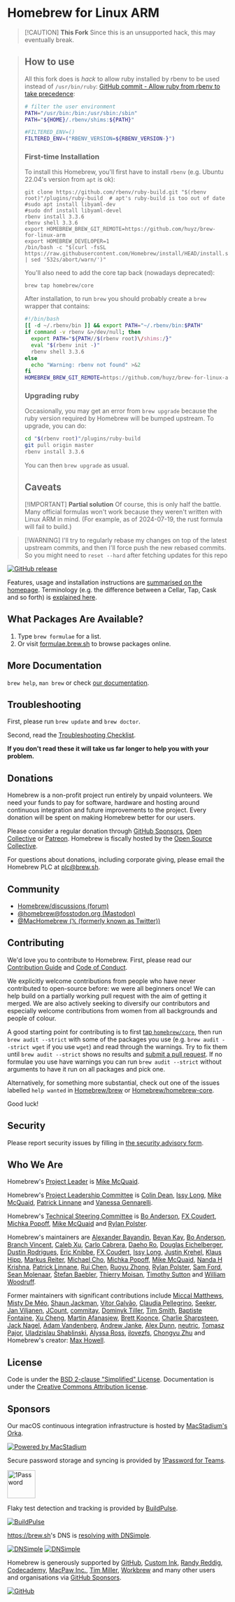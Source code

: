 # Homebrew for Linux ARM

> [!CAUTION] **This Fork**
> Since this is an unsupported hack, this may eventually break.

> ## How to use
>
> All this fork does is _hack_ to allow ruby installed by rbenv to be used instead of `/usr/bin/ruby`:
> [GitHub commit - Allow ruby from rbenv to take precedence](https://github.com/huyz/brew-for-linux-arm/commit/18f7e3d5a54078201430fade8ab76fadd9b282ea):
>
> ```bash
> # filter the user environment
> PATH="/usr/bin:/bin:/usr/sbin:/sbin"
> PATH="${HOME}/.rbenv/shims:${PATH}"
>
> #FILTERED_ENV=()
> FILTERED_ENV=("RBENV_VERSION=${RBENV_VERSION-}")
> ```
>
> ### First-time Installation
>
> To install this Homebrew, you'll first have to install `rbenv` (e.g. Ubuntu 22.04's version from `apt` is ok):
>
> ```shell
> git clone https://github.com/rbenv/ruby-build.git "$(rbenv root)"/plugins/ruby-build  # apt's ruby-build is too out of date
> #sudo apt install libyaml-dev
> #sudo dnf install libyaml-devel
> rbenv install 3.3.6
> rbenv shell 3.3.6
> export HOMEBREW_BREW_GIT_REMOTE=https://github.com/huyz/brew-for-linux-arm
> export HOMEBREW_DEVELOPER=1
> /bin/bash -c "$(curl -fsSL https://raw.githubusercontent.com/Homebrew/install/HEAD/install.sh | sed '532s/abort/warn/')"
> ```
>
> You'll also need to add the core tap back (nowadays deprecated):
>
> ```shell
> brew tap homebrew/core
> ```
>
> After installation, to run `brew` you should probably create a `brew` wrapper that contains:
>
> ```bash
> #!/bin/bash
> [[ -d ~/.rbenv/bin ]] && export PATH="~/.rbenv/bin:$PATH"
> if command -v rbenv &>/dev/null; then
>   export PATH="${PATH//$(rbenv root)\/shims:/}"
>   eval "$(rbenv init -)"
>   rbenv shell 3.3.6
> else
>   echo "Warning: rbenv not found" >&2
> fi
> HOMEBREW_BREW_GIT_REMOTE=https://github.com/huyz/brew-for-linux-arm HOMEBREW_DEVELOPER=1 exec /home/linuxbrew/.linuxbrew/bin/brew "$@"
> ```
>
> ### Upgrading ruby
>
> Occasionally, you may get an error from `brew upgrade` because the ruby version required by
Homebrew will be bumped upstream. To upgrade, you can do:
> ```bash
> cd "$(rbenv root)"/plugins/ruby-build
> git pull origin master
> rbenv install 3.3.6
> ```
>
> You can then `brew upgrade` as usual.
>
> ## Caveats
>
> [!IMPORTANT] **Partial solution**
> Of course, this is only half the battle. Many official formulas won't work because they weren't
> written with Linux ARM in mind. (For example, as of 2024-07-19, the rust formula will fail to build.)

> [!WARNING] I'll try to regularly rebase my changes on top of the latest upstream commits, and then
> I'll force push the new rebased commits. So you might need to `reset --hard` after fetching
> updates for this repo

[![GitHub release](https://img.shields.io/github/release/Homebrew/brew.svg)](https://github.com/Homebrew/brew/releases)

Features, usage and installation instructions are [summarised on the homepage](https://brew.sh). Terminology (e.g. the difference between a Cellar, Tap, Cask and so forth) is [explained here](https://docs.brew.sh/Formula-Cookbook#homebrew-terminology).

## What Packages Are Available?

1. Type `brew formulae` for a list.
2. Or visit [formulae.brew.sh](https://formulae.brew.sh) to browse packages online.

## More Documentation

`brew help`, `man brew` or check [our documentation](https://docs.brew.sh/).

## Troubleshooting

First, please run `brew update` and `brew doctor`.

Second, read the [Troubleshooting Checklist](https://docs.brew.sh/Troubleshooting).

**If you don't read these it will take us far longer to help you with your problem.**

## Donations

Homebrew is a non-profit project run entirely by unpaid volunteers. We need your funds to pay for software, hardware and hosting around continuous integration and future improvements to the project. Every donation will be spent on making Homebrew better for our users.

Please consider a regular donation through [GitHub Sponsors](https://github.com/sponsors/Homebrew), [Open Collective](https://opencollective.com/homebrew) or [Patreon](https://www.patreon.com/homebrew). Homebrew is fiscally hosted by the [Open Source Collective](https://opencollective.com/opensource).

For questions about donations, including corporate giving, please email the Homebrew PLC at [plc@brew.sh](mailto:plc@brew.sh).

## Community

- [Homebrew/discussions (forum)](https://github.com/orgs/Homebrew/discussions)
- [@homebrew@fosstodon.org (Mastodon)](https://fosstodon.org/@homebrew)
- [@MacHomebrew (𝕏 (formerly known as Twitter))](https://x.com/MacHomebrew)

## Contributing

We'd love you to contribute to Homebrew. First, please read our [Contribution Guide](CONTRIBUTING.md) and [Code of Conduct](https://github.com/Homebrew/.github/blob/HEAD/CODE_OF_CONDUCT.md#code-of-conduct).

We explicitly welcome contributions from people who have never contributed to open-source before: we were all beginners once! We can help build on a partially working pull request with the aim of getting it merged. We are also actively seeking to diversify our contributors and especially welcome contributions from women from all backgrounds and people of colour.

A good starting point for contributing is to first [tap `homebrew/core`](https://docs.brew.sh/FAQ#can-i-edit-formulae-myself), then run `brew audit --strict` with some of the packages you use (e.g. `brew audit --strict wget` if you use `wget`) and read through the warnings. Try to fix them until `brew audit --strict` shows no results and [submit a pull request](https://docs.brew.sh/How-To-Open-a-Homebrew-Pull-Request). If no formulae you use have warnings you can run `brew audit --strict` without arguments to have it run on all packages and pick one.

Alternatively, for something more substantial, check out one of the issues labelled `help wanted` in [Homebrew/brew](https://github.com/homebrew/brew/issues?q=is%3Aopen+is%3Aissue+label%3A%22help+wanted%22) or [Homebrew/homebrew-core](https://github.com/homebrew/homebrew-core/issues?q=is%3Aopen+is%3Aissue+label%3A%22help+wanted%22).

Good luck!

## Security

Please report security issues by filling in [the security advisory form](https://github.com/homebrew/brew/security/advisories/new).

## Who We Are

Homebrew's [Project Leader](https://docs.brew.sh/Homebrew-Governance#6-project-leader) is [Mike McQuaid](https://github.com/MikeMcQuaid).

Homebrew's [Project Leadership Committee](https://docs.brew.sh/Homebrew-Governance#4-project-leadership-committee) is [Colin Dean](https://github.com/colindean), [Issy Long](https://github.com/issyl0), [Mike McQuaid](https://github.com/MikeMcQuaid), [Patrick Linnane](https://github.com/p-linnane) and [Vanessa Gennarelli](https://github.com/mozzadrella).

Homebrew's [Technical Steering Committee](https://docs.brew.sh/Homebrew-Governance#7-technical-steering-committee) is [Bo Anderson](https://github.com/Bo98), [FX Coudert](https://github.com/fxcoudert), [Michka Popoff](https://github.com/iMichka), [Mike McQuaid](https://github.com/MikeMcQuaid) and [Rylan Polster](https://github.com/Rylan12).

Homebrew's maintainers are [Alexander Bayandin](https://github.com/bayandin), [Bevan Kay](https://github.com/bevanjkay), [Bo Anderson](https://github.com/Bo98), [Branch Vincent](https://github.com/branchvincent), [Caleb Xu](https://github.com/alebcay), [Carlo Cabrera](https://github.com/carlocab), [Daeho Ro](https://github.com/daeho-ro), [Douglas Eichelberger](https://github.com/dduugg), [Dustin Rodrigues](https://github.com/dtrodrigues), [Eric Knibbe](https://github.com/EricFromCanada), [FX Coudert](https://github.com/fxcoudert), [Issy Long](https://github.com/issyl0), [Justin Krehel](https://github.com/krehel), [Klaus Hipp](https://github.com/khipp), [Markus Reiter](https://github.com/reitermarkus), [Michael Cho](https://github.com/cho-m), [Michka Popoff](https://github.com/iMichka), [Mike McQuaid](https://github.com/MikeMcQuaid), [Nanda H Krishna](https://github.com/nandahkrishna), [Patrick Linnane](https://github.com/p-linnane), [Rui Chen](https://github.com/chenrui333), [Ruoyu Zhong](https://github.com/ZhongRuoyu), [Rylan Polster](https://github.com/Rylan12), [Sam Ford](https://github.com/samford), [Sean Molenaar](https://github.com/SMillerDev), [Štefan Baebler](https://github.com/stefanb), [Thierry Moisan](https://github.com/Moisan), [Timothy Sutton](https://github.com/timsutton) and [William Woodruff](https://github.com/woodruffw).

Former maintainers with significant contributions include [Miccal Matthews](https://github.com/miccal), [Misty De Méo](https://github.com/mistydemeo), [Shaun Jackman](https://github.com/sjackman), [Vítor Galvão](https://github.com/vitorgalvao), [Claudia Pellegrino](https://github.com/claui), [Seeker](https://github.com/SeekingMeaning), [Jan Viljanen](https://github.com/javian), [JCount](https://github.com/jcount), [commitay](https://github.com/commitay), [Dominyk Tiller](https://github.com/DomT4), [Tim Smith](https://github.com/tdsmith), [Baptiste Fontaine](https://github.com/bfontaine), [Xu Cheng](https://github.com/xu-cheng), [Martin Afanasjew](https://github.com/UniqMartin), [Brett Koonce](https://github.com/asparagui), [Charlie Sharpsteen](https://github.com/Sharpie), [Jack Nagel](https://github.com/jacknagel), [Adam Vandenberg](https://github.com/adamv), [Andrew Janke](https://github.com/apjanke), [Alex Dunn](https://github.com/dunn), [neutric](https://github.com/neutric), [Tomasz Pajor](https://github.com/nijikon), [Uladzislau Shablinski](https://github.com/vladshablinsky), [Alyssa Ross](https://github.com/alyssais), [ilovezfs](https://github.com/ilovezfs), [Chongyu Zhu](https://github.com/lembacon) and Homebrew's creator: [Max Howell](https://github.com/mxcl).

## License

Code is under the [BSD 2-clause "Simplified" License](LICENSE.txt).
Documentation is under the [Creative Commons Attribution license](https://creativecommons.org/licenses/by/4.0/).

## Sponsors

Our macOS continuous integration infrastructure is hosted by [MacStadium's Orka](https://www.macstadium.com/customers/homebrew).

[![Powered by MacStadium](https://cloud.githubusercontent.com/assets/125011/22776032/097557ac-eea6-11e6-8ba8-eff22dfd58f1.png)](https://www.macstadium.com)

Secure password storage and syncing is provided by [1Password for Teams](https://1password.com/teams/).

[<img src="https://i.1password.com/akb/featured/1password-icon.svg" alt="1Password" height="64">](https://1password.com)

Flaky test detection and tracking is provided by [BuildPulse](https://buildpulse.io/).

[![BuildPulse](https://github.com/Homebrew/brew/assets/1699443/87385e9a-6c47-4e59-b17e-fe083e945709)](https://buildpulse.io)

<https://brew.sh>'s DNS is [resolving with DNSimple](https://dnsimple.com/resolving/homebrew).

[![DNSimple](https://cdn.dnsimple.com/assets/resolving-with-us/logo-light.png)](https://dnsimple.com/resolving/homebrew#gh-light-mode-only)
[![DNSimple](https://cdn.dnsimple.com/assets/resolving-with-us/logo-dark.png)](https://dnsimple.com/resolving/homebrew#gh-dark-mode-only)

Homebrew is generously supported by [GitHub](https://github.com/github), [Custom Ink](https://github.com/customink), [Randy Reddig](https://github.com/ydnar), [Codecademy](https://github.com/Codecademy), [MacPaw Inc.](https://github.com/MacPaw), [Tim Miller](https://github.com/broadcaststorm), [Workbrew](https://github.com/Workbrew) and many other users and organisations via [GitHub Sponsors](https://github.com/sponsors/Homebrew).

[![GitHub](https://github.com/github.png?size=64)](https://github.com/github)
